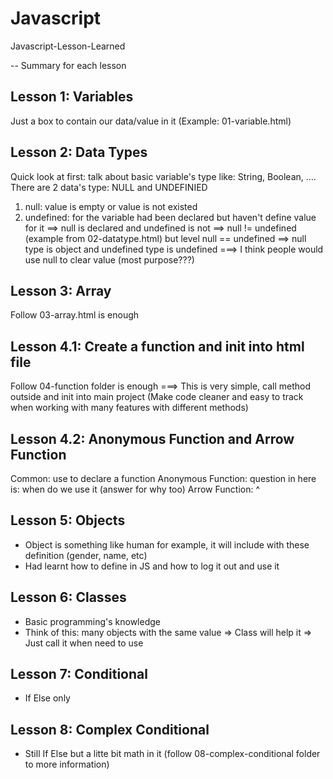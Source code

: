 # Javascript
Javascript-Lesson-Learned

-- Summary for each lesson
## Lesson 1: Variables
Just a box to contain our data/value in it (Example: 01-variable.html)

## Lesson 2: Data Types
Quick look at first: talk about basic variable's type like: String, Boolean, ....
There are 2 data's type: NULL and UNDEFINIED
1. null: value is empty or value is not existed
2. undefined: for the variable had been declared but haven't define value for it
==> null is declared and undefined is not
==> null != undefined (example from 02-datatype.html) but level null == undefined
==> null type is object and undefined type is undefined
===> I think people would use null to clear value (most purpose???)

## Lesson 3: Array
Follow 03-array.html is enough

## Lesson 4.1: Create a function and init into html file
Follow 04-function folder is enough
===> This is very simple, call method outside and init into main project (Make code cleaner and easy to track when working with many features with different methods)

## Lesson 4.2: Anonymous Function and Arrow Function
Common: use to declare a function
Anonymous Function: question in here is: when do we use it (answer for why too)
Arrow Function: ^

## Lesson 5: Objects
- Object is something like human for example, it will include with these definition (gender, name, etc)
- Had learnt how to define in JS and how to log it out and use it

## Lesson 6: Classes
- Basic programming's knowledge
- Think of this: many objects with the same value => Class will help it => Just call it when need to use

## Lesson 7: Conditional
- If Else only

## Lesson 8: Complex Conditional
- Still If Else but a litte bit math in it (follow 08-complex-conditional folder to more information)